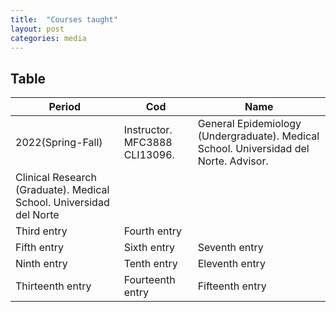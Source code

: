```yaml
---
title:  "Courses taught"
layout: post
categories: media
---
```




## Table

| Period           | Cod              | Name            | 
|------------------|------------------|-----------------|
| 2022(Spring-Fall)| Instructor. MFC3888 CLI13096. |General Epidemiology (Undergraduate). Medical School. Universidad del Norte. Advisor.
 Clinical Research (Graduate). Medical School. Universidad del Norte|
| Third entry     | Fourth entry    |
| Fifth entry      | Sixth entry      | Seventh entry   | Eight entry     |
| Ninth entry      | Tenth entry      | Eleventh entry  | Twelfth entry   |
| Thirteenth entry | Fourteenth entry | Fifteenth entry | Sixteenth entry |
